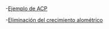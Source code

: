 -[Ejemplo de ACP](https://smelgar.github.io/Genetica/Ejemplo%20de%20ACP%20en%20R.html)

-[Eliminación del crecimiento alométrico](https://smelgar.github.io/Genetica/Eliminación%20del%20crecimiento%20alométrico.html)
